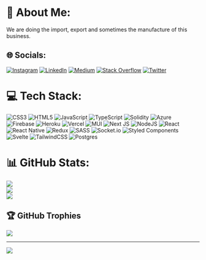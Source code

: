 # 💫 About Me:
We are doing the import, export and sometimes the manufacture of this business.


## 🌐 Socials:
[![Instagram](https://img.shields.io/badge/Instagram-%23E4405F.svg?logo=Instagram&logoColor=white)](https://instagram.com/kaganbuzcu) [![LinkedIn](https://img.shields.io/badge/LinkedIn-%230077B5.svg?logo=linkedin&logoColor=white)](https://linkedin.com/in/kağan-buzcu) [![Medium](https://img.shields.io/badge/Medium-12100E?logo=medium&logoColor=white)](https://medium.com/@kaganbuzcu) [![Stack Overflow](https://img.shields.io/badge/-Stackoverflow-FE7A16?logo=stack-overflow&logoColor=white)](https://stackoverflow.com/users/7287100) [![Twitter](https://img.shields.io/badge/Twitter-%231DA1F2.svg?logo=Twitter&logoColor=white)](https://twitter.com/kaganbu) 

# 💻 Tech Stack:
![CSS3](https://img.shields.io/badge/css3-%231572B6.svg?style=flat&logo=css3&logoColor=white) ![HTML5](https://img.shields.io/badge/html5-%23E34F26.svg?style=flat&logo=html5&logoColor=white) ![JavaScript](https://img.shields.io/badge/javascript-%23323330.svg?style=flat&logo=javascript&logoColor=%23F7DF1E) ![TypeScript](https://img.shields.io/badge/typescript-%23007ACC.svg?style=flat&logo=typescript&logoColor=white) ![Solidity](https://img.shields.io/badge/Solidity-%23363636.svg?style=flat&logo=solidity&logoColor=white) ![Azure](https://img.shields.io/badge/azure-%230072C6.svg?style=flat&logo=azure-devops&logoColor=white) ![Firebase](https://img.shields.io/badge/firebase-%23039BE5.svg?style=flat&logo=firebase) ![Heroku](https://img.shields.io/badge/heroku-%23430098.svg?style=flat&logo=heroku&logoColor=white) ![Vercel](https://img.shields.io/badge/vercel-%23000000.svg?style=flat&logo=vercel&logoColor=white) ![MUI](https://img.shields.io/badge/MUI-%230081CB.svg?style=flat&logo=material-ui&logoColor=white) ![Next JS](https://img.shields.io/badge/Next-black?style=flat&logo=next.js&logoColor=white) ![NodeJS](https://img.shields.io/badge/node.js-6DA55F?style=flat&logo=node.js&logoColor=white) ![React](https://img.shields.io/badge/react-%2320232a.svg?style=flat&logo=react&logoColor=%2361DAFB) ![React Native](https://img.shields.io/badge/react_native-%2320232a.svg?style=flat&logo=react&logoColor=%2361DAFB) ![Redux](https://img.shields.io/badge/redux-%23593d88.svg?style=flat&logo=redux&logoColor=white) ![SASS](https://img.shields.io/badge/SASS-hotpink.svg?style=flat&logo=SASS&logoColor=white) ![Socket.io](https://img.shields.io/badge/Socket.io-black?style=flat&logo=socket.io&badgeColor=010101) ![Styled Components](https://img.shields.io/badge/styled--components-DB7093?style=flat&logo=styled-components&logoColor=white) ![Svelte](https://img.shields.io/badge/svelte-%23f1413d.svg?style=flat&logo=svelte&logoColor=white) ![TailwindCSS](https://img.shields.io/badge/tailwindcss-%2338B2AC.svg?style=flat&logo=tailwind-css&logoColor=white) ![Postgres](https://img.shields.io/badge/postgres-%23316192.svg?style=flat&logo=postgresql&logoColor=white) 

# 📊 GitHub Stats:
![](https://github-readme-stats.vercel.app/api?username=kaganbuzcu&theme=gotham&hide_border=false&include_all_commits=false&count_private=true)<br/>
![](https://github-readme-streak-stats.herokuapp.com/?user=kaganbuzcu&theme=gotham&hide_border=false)<br/>
![](https://github-readme-stats.vercel.app/api/top-langs/?username=kaganbuzcu&theme=gotham&hide_border=false&include_all_commits=false&count_private=true&layout=compact)

## 🏆 GitHub Trophies
![](https://github-profile-trophy.vercel.app/?username=kaganbuzcu&theme=radical&no-frame=false&no-bg=true&margin-w=4)

---
[![](https://visitcount.itsvg.in/api?id=kaganbuzcu&icon=0&color=0)](https://visitcount.itsvg.in)

<!-- Proudly created with GPRM ( https://gprm.itsvg.in ) -->
